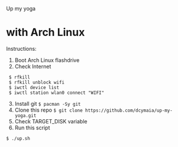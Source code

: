 Up my yoga 
# with Arch Linux

 Instructions:
   1. Boot Arch Linux flashdrive
   2. Check Internet 
   ```
    $ rfkill
    $ rfkill unblock wifi
    $ iwctl device list
    $ iwctl station wlan0 connect "WIFI"
   ```
   3. Install git ```$ pacman -Sy git``` 
   4. Clone this repo ```$ git clone https://github.com/dcymaia/up-my-yoga.git```
   5. Check TARGET_DISK variable
   6. Run this script
   
```
$ ./up.sh
```
